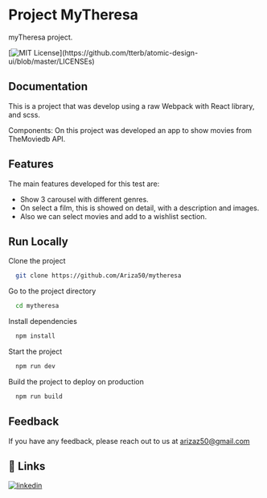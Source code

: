 
# Project MyTheresa

myTheresa project.


[![MIT License](https://img.shields.io/apm/l/atomic-design-ui.svg?)](https://github.com/tterb/atomic-design-ui/blob/master/LICENSEs)


## Documentation

This is a project that was develop using a raw Webpack with React library, and scss.

Components: On this project was developed an app to show movies from TheMoviedb API.



## Features

The main features developed for this test are:

- Show 3 carousel with different genres.
- On select a film, this is showed on detail, with a description and images.
- Also we can select movies and add to a wishlist section.


## Run Locally

Clone the project

```bash
  git clone https://github.com/Ariza50/mytheresa
```

Go to the project directory

```bash
  cd mytheresa
```

Install dependencies

```bash
  npm install
```

Start the project

```bash
  npm run dev
```

Build the project to deploy on production
```bash
  npm run build
```
## Feedback

If you have any feedback, please reach out to us at arizaz50@gmail.com


## 🔗 Links
[![linkedin](https://img.shields.io/badge/linkedin-0A66C2?style=for-the-badge&logo=linkedin&logoColor=white)](https://www.linkedin.com/in/vicentealbertlopez/)

